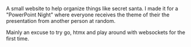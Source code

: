 A small website to help organize things like secret santa. I made it for a
"PowerPoint Night" where everyone receives the theme of their the presentation
from another person at random.

Mainly an excuse to try go, htmx and play around with websockets for the first time.
